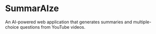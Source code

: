 # SummarAIze
An AI-powered web application that generates summaries and multiple-choice questions from YouTube videos.
